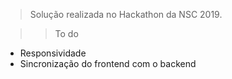 > Solução realizada no Hackathon da NSC 2019.

> > To do

- Responsividade
- Sincronização do frontend com o backend
